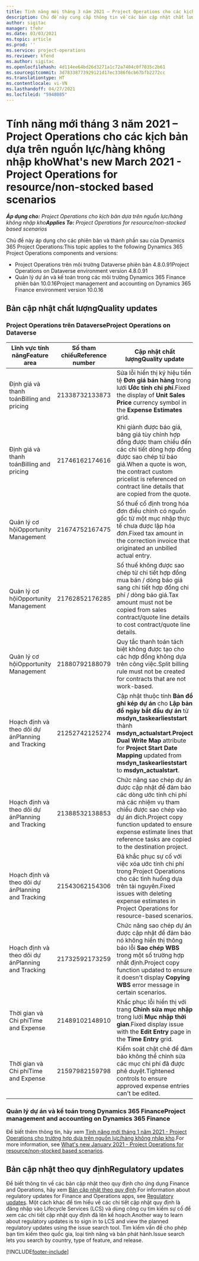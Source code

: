 ```yaml
---
title: Tính năng mới tháng 3 năm 2021 – Project Operations cho các kịch bản dựa trên nguồn lực/hàng không nhập kho
description: Chủ đề này cung cấp thông tin về các bản cập nhật chất lượng được cung cấp trong lần triển khai bản phát hành Project Operations tháng 3 năm 2021 cho tình huống dựa trên nguồn lực/hàng không trữ kho.
author: sigitac
manager: tfehr
ms.date: 03/03/2021
ms.topic: article
ms.prod: ''
ms.service: project-operations
ms.reviewer: kfend
ms.author: sigitac
ms.openlocfilehash: 4d114ee64bd26d3271a1c72a7404c0f7035c2b61
ms.sourcegitcommit: 3d78338773929121d17ec3386f6cb67bfb2272cc
ms.translationtype: HT
ms.contentlocale: vi-VN
ms.lasthandoff: 04/27/2021
ms.locfileid: "5948085"
---
```

# <a name="whats-new-march-2021---project-operations-for-resourcenon-stocked-based-scenarios"></a><span data-ttu-id="9f197-103">Tính năng mới tháng 3 năm 2021 – Project Operations cho các kịch bản dựa trên nguồn lực/hàng không nhập kho</span><span class="sxs-lookup"><span data-stu-id="9f197-103">What's new March 2021 - Project Operations for resource/non-stocked based scenarios</span></span>

<span data-ttu-id="9f197-104">_**Áp dụng cho:** Project Operations cho kịch bản dựa trên nguồn lực/hàng không nhập kho_</span><span class="sxs-lookup"><span data-stu-id="9f197-104">_**Applies To:** Project Operations for resource/non-stocked based scenarios_</span></span>

<span data-ttu-id="9f197-105">Chủ đề này áp dụng cho các phiên bản và thành phần sau của Dynamics 365 Project Operations:</span><span class="sxs-lookup"><span data-stu-id="9f197-105">This topic applies to the following Dynamics 365 Project Operations components and versions:</span></span>

- <span data-ttu-id="9f197-106">Project Operations trên môi trường Dataverse phiên bản 4.8.0.91</span><span class="sxs-lookup"><span data-stu-id="9f197-106">Project Operations on Dataverse environment version 4.8.0.91</span></span> 
- <span data-ttu-id="9f197-107">Quản lý dự án và kế toán trong các môi trường Dynamics 365 Finance phiên bản 10.0.16</span><span class="sxs-lookup"><span data-stu-id="9f197-107">Project management and accounting on Dynamics 365 Finance environment version 10.0.16</span></span> 

## <a name="quality-updates"></a><span data-ttu-id="9f197-108">Bản cập nhật chất lượng</span><span class="sxs-lookup"><span data-stu-id="9f197-108">Quality updates</span></span>

### <a name="project-operations-on-dataverse"></a><span data-ttu-id="9f197-109">Project Operations trên Dataverse</span><span class="sxs-lookup"><span data-stu-id="9f197-109">Project Operations on Dataverse</span></span>


| <span data-ttu-id="9f197-110">**Lĩnh vực tính năng**</span><span class="sxs-lookup"><span data-stu-id="9f197-110">**Feature area**</span></span> | <span data-ttu-id="9f197-111">**Số tham chiếu**</span><span class="sxs-lookup"><span data-stu-id="9f197-111">**Reference number**</span></span> | <span data-ttu-id="9f197-112">**Cập nhật chất lượng**</span><span class="sxs-lookup"><span data-stu-id="9f197-112">**Quality update**</span></span> |
| --- | --- | --- |
| <span data-ttu-id="9f197-113">Định giá và thanh toán</span><span class="sxs-lookup"><span data-stu-id="9f197-113">Billing and pricing</span></span> | <span data-ttu-id="9f197-114">2133873</span><span class="sxs-lookup"><span data-stu-id="9f197-114">2133873</span></span> | <span data-ttu-id="9f197-115">Sửa lỗi hiển thị ký hiệu tiền tệ **Đơn giá bán hàng** trong lưới **Ước tính chi phí**.</span><span class="sxs-lookup"><span data-stu-id="9f197-115">Fixed the display of **Unit Sales Price** currency symbol in the **Expense Estimates** grid.</span></span> |
| <span data-ttu-id="9f197-116">Định giá và thanh toán</span><span class="sxs-lookup"><span data-stu-id="9f197-116">Billing and pricing</span></span> | <span data-ttu-id="9f197-117">2174616</span><span class="sxs-lookup"><span data-stu-id="9f197-117">2174616</span></span> | <span data-ttu-id="9f197-118">Khi giành được báo giá, bảng giá tùy chỉnh hợp đồng được tham chiếu đến các chi tiết dòng hợp đồng được sao chép từ báo giá.</span><span class="sxs-lookup"><span data-stu-id="9f197-118">When a quote is won, the contract custom pricelist is referenced on contract line details that are copied from the quote.</span></span> |
| <span data-ttu-id="9f197-119">Quản lý cơ hội</span><span class="sxs-lookup"><span data-stu-id="9f197-119">Opportunity Management</span></span> | <span data-ttu-id="9f197-120">2167475</span><span class="sxs-lookup"><span data-stu-id="9f197-120">2167475</span></span> | <span data-ttu-id="9f197-121">Số thuế cố định trong hóa đơn điều chỉnh có nguồn gốc từ một mục nhập thực tế chưa được lập hóa đơn.</span><span class="sxs-lookup"><span data-stu-id="9f197-121">Fixed tax amount in the correction invoice that originated an unbilled actual entry.</span></span> |
| <span data-ttu-id="9f197-122">Quản lý cơ hội</span><span class="sxs-lookup"><span data-stu-id="9f197-122">Opportunity Management</span></span> | <span data-ttu-id="9f197-123">2176285</span><span class="sxs-lookup"><span data-stu-id="9f197-123">2176285</span></span> | <span data-ttu-id="9f197-124">Số thuế không được sao chép từ chi tiết hợp đồng mua bán / dòng báo giá sang chi tiết hợp đồng chi phí / dòng báo giá.</span><span class="sxs-lookup"><span data-stu-id="9f197-124">Tax amount must not be copied from sales contract/quote line details to cost contract/quote line details.</span></span> |
| <span data-ttu-id="9f197-125">Quản lý cơ hội</span><span class="sxs-lookup"><span data-stu-id="9f197-125">Opportunity Management</span></span> | <span data-ttu-id="9f197-126">2188079</span><span class="sxs-lookup"><span data-stu-id="9f197-126">2188079</span></span> | <span data-ttu-id="9f197-127">Quy tắc thanh toán tách biệt không được tạo cho các hợp đồng không dựa trên công việc.</span><span class="sxs-lookup"><span data-stu-id="9f197-127">Split billing rule must not be created for contracts that are not work-based.</span></span> |
| <span data-ttu-id="9f197-128">Hoạch định và theo dõi dự án</span><span class="sxs-lookup"><span data-stu-id="9f197-128">Planning and Tracking</span></span> | <span data-ttu-id="9f197-129">2125274</span><span class="sxs-lookup"><span data-stu-id="9f197-129">2125274</span></span> | <span data-ttu-id="9f197-130">Cập nhật thuộc tính **Bản đồ ghi kép dự án** cho **Lập bản đồ ngày bắt đầu dự án** từ **msdyn\_taskearlieststart** thành **msdyn\_actualstart**.</span><span class="sxs-lookup"><span data-stu-id="9f197-130">**Project Dual Write Map** attribute for **Project Start Date Mapping** updated from **msdyn\_taskearlieststart** to **msdyn\_actualstart**.</span></span> |
| <span data-ttu-id="9f197-131">Hoạch định và theo dõi dự án</span><span class="sxs-lookup"><span data-stu-id="9f197-131">Planning and Tracking</span></span> | <span data-ttu-id="9f197-132">2138853</span><span class="sxs-lookup"><span data-stu-id="9f197-132">2138853</span></span> | <span data-ttu-id="9f197-133">Chức năng sao chép dự án được cập nhật để đảm bảo các dòng ước tính chi phí mà các nhiệm vụ tham chiếu được sao chép vào dự án đích.</span><span class="sxs-lookup"><span data-stu-id="9f197-133">Project copy function updated to ensure expense estimate lines that reference tasks are copied to the destination project.</span></span> |
| <span data-ttu-id="9f197-134">Hoạch định và theo dõi dự án</span><span class="sxs-lookup"><span data-stu-id="9f197-134">Planning and Tracking</span></span> | <span data-ttu-id="9f197-135">2154306</span><span class="sxs-lookup"><span data-stu-id="9f197-135">2154306</span></span> | <span data-ttu-id="9f197-136">Đã khắc phục sự cố với việc xóa ước tính chi phí trong Project Operations cho các tình huống dựa trên tài nguyên.</span><span class="sxs-lookup"><span data-stu-id="9f197-136">Fixed issues with deleting expense estimates in Project Operations for resource-based scenarios.</span></span> |
| <span data-ttu-id="9f197-137">Hoạch định và theo dõi dự án</span><span class="sxs-lookup"><span data-stu-id="9f197-137">Planning and Tracking</span></span> | <span data-ttu-id="9f197-138">2173259</span><span class="sxs-lookup"><span data-stu-id="9f197-138">2173259</span></span> | <span data-ttu-id="9f197-139">Chức năng sao chép dự án được cập nhật để đảm bảo nó không hiển thị thông báo lỗi **Sao chép WBS** trong một số trường hợp nhất định.</span><span class="sxs-lookup"><span data-stu-id="9f197-139">Project copy function updated to ensure it doesn't display **Copying WBS** error message in certain scenarios.</span></span> |
| <span data-ttu-id="9f197-140">Thời gian và Chi phí</span><span class="sxs-lookup"><span data-stu-id="9f197-140">Time and Expense</span></span> | <span data-ttu-id="9f197-141">2148910</span><span class="sxs-lookup"><span data-stu-id="9f197-141">2148910</span></span> | <span data-ttu-id="9f197-142">Khắc phục lỗi hiển thị với trang **Chỉnh sửa mục nhập** trong lưới **Mục nhập thời gian**.</span><span class="sxs-lookup"><span data-stu-id="9f197-142">Fixed display issue with the **Edit Entry** page in the **Time Entry** grid.</span></span> |
| <span data-ttu-id="9f197-143">Thời gian và Chi phí</span><span class="sxs-lookup"><span data-stu-id="9f197-143">Time and Expense</span></span> | <span data-ttu-id="9f197-144">2159798</span><span class="sxs-lookup"><span data-stu-id="9f197-144">2159798</span></span> | <span data-ttu-id="9f197-145">Kiểm soát chặt chẽ để đảm bảo không thể chỉnh sửa các mục chi phí đã được phê duyệt.</span><span class="sxs-lookup"><span data-stu-id="9f197-145">Tightened controls to ensure approved expense entries can't be edited.</span></span> |

### <a name="project-management-and-accounting-on-dynamics-365-finance"></a><span data-ttu-id="9f197-146">Quản lý dự án và kế toán trong Dynamics 365 Finance</span><span class="sxs-lookup"><span data-stu-id="9f197-146">Project management and accounting on Dynamics 365 Finance</span></span>

<span data-ttu-id="9f197-147">Để biết thêm thông tin, hãy xem [Tính năng mới tháng 1 năm 2021 - Project Operations cho trường hợp dựa trên nguồn lực/hàng không nhập kho](whats-new-jan-2021-resource-based.md).</span><span class="sxs-lookup"><span data-stu-id="9f197-147">For more information, see [What's new January 2021 - Project Operations for resource/non-stocked based scenarios](whats-new-jan-2021-resource-based.md).</span></span>

## <a name="regulatory-updates"></a><span data-ttu-id="9f197-148">Bản cập nhật theo quy định</span><span class="sxs-lookup"><span data-stu-id="9f197-148">Regulatory updates</span></span>

<span data-ttu-id="9f197-149">Để biết thông tin về các bản cập nhật theo quy định cho ứng dụng Finance and Operations, hãy xem [Bản cập nhật theo quy định](/dynamics365/finance/localizations/regulatory-updates).</span><span class="sxs-lookup"><span data-stu-id="9f197-149">For information about regulatory updates for Finance and Operations apps, see [Regulatory updates](/dynamics365/finance/localizations/regulatory-updates).</span></span> <span data-ttu-id="9f197-150">Một cách khác để tìm hiểu về các chi tiết cập nhật quy định là đăng nhập vào Lifecycle Services (LCS) và dùng công cụ tìm kiếm sự cố để xem các chi tiết cập nhật quy định đã lên kế hoạch.</span><span class="sxs-lookup"><span data-stu-id="9f197-150">Another way to learn about regulatory updates is to sign in to LCS and view the planned regulatory updates using the issue search tool.</span></span> <span data-ttu-id="9f197-151">Tìm kiếm vấn đề cho phép bạn tìm kiếm theo quốc gia, loại tính năng và bản phát hành.</span><span class="sxs-lookup"><span data-stu-id="9f197-151">Issue search lets you search by country, type of feature, and release.</span></span>


[!INCLUDE[footer-include](../includes/footer-banner.md)]